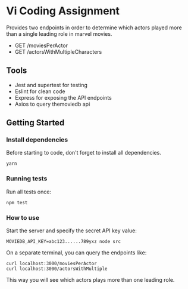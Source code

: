 # Vi Coding Assignment 

Provides two endpoints in order to determine which actors played more than a single leading role in marvel movies.

* GET /moviesPerActor
* GET /actorsWithMultipleCharacters

## Tools
- Jest and supertest for testing
- Eslint for clean code
- Express for exposing the API endpoints
- Axios to query themoviedb api

## Getting Started

### Install dependencies

Before starting to code, don't forget to install all dependencies.

```shell
yarn
```

### Running tests

Run all tests once:

```shell
npm test
```

### How to use

Start the server and specify the secret API key value:

```shell
MOVIEDB_API_KEY=abc123......789yxz node src
```

On a separate terminal, you can query the endpoints like:

```
curl localhost:3000/moviesPerActor
curl localhost:3000/actorsWithMultiple
```

This way you will see which actors plays more than one leading role.

